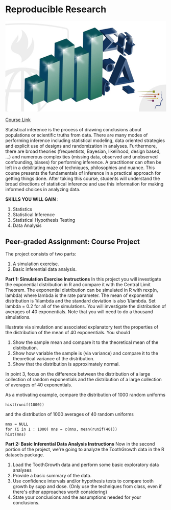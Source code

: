 # Reproducible Research

![picture](picture.jpg)

[Course Link](https://www.coursera.org/learn/statistical-inference)

Statistical inference is the process of drawing conclusions about populations or scientific
 truths from data. There are many modes of performing inference including statistical modeling,
 data oriented strategies and explicit use of designs and randomization in analyses.
 Furthermore, there are broad theories (frequentists, Bayesian, likelihood, design based, …)
 and numerous complexities (missing data, observed and unobserved confounding, biases) 
for performing inference. A practitioner can often be left in a debilitating maze of 
techniques, philosophies and nuance. This course presents the fundamentals of inference
 in a practical approach for getting things done. After taking this course, students
 will understand the broad directions of statistical inference and use this information
 for making informed choices in analyzing data.

**SKILLS YOU WILL GAIN** :

1. Statistics
2. Statistical Inference
3. Statistical Hypothesis Testing
2. Data Analysis



## Peer-graded Assignment: Course Project
The project consists of two parts:

1. A simulation exercise.
2. Basic inferential data analysis.

**Part 1: Simulation Exercise Instructions**
In this project you will investigate the exponential distribution in R and compare it
 with the Central Limit Theorem. The exponential distribution can be simulated in R with
 rexp(n, lambda) where lambda is the rate parameter. The mean of exponential distribution
 is 1/lambda and the standard deviation is also 1/lambda. Set lambda = 0.2 for all of the simulations.
 You will investigate the distribution of averages of 40 exponentials.
 Note that you will need to do a thousand simulations.

Illustrate via simulation and associated explanatory text the properties of the
 distribution of the mean of 40 exponentials. You should

1. Show the sample mean and compare it to the theoretical mean of the distribution.
2. Show how variable the sample is (via variance) and compare it to the theoretical variance of the distribution.
3. Show that the distribution is approximately normal.

In point 3, focus on the difference between the distribution of a large collection of random exponentials and the distribution of a large collection of averages of 40 exponentials.

As a motivating example, compare the distribution of 1000 random uniforms

```{r}
hist(runif(1000))
```

and the distribution of 1000 averages of 40 random uniforms

```{r}
mns = NULL
for (i in 1 : 1000) mns = c(mns, mean(runif(40)))
hist(mns)
```


**Part 2: Basic Inferential Data Analysis Instructions**
Now in the second portion of the project, we're going to analyze the ToothGrowth data in the R datasets package.

1. Load the ToothGrowth data and perform some basic exploratory data analyses
2. Provide a basic summary of the data.
3. Use confidence intervals and/or hypothesis tests to compare tooth growth by supp and dose. (Only use the techniques from class, even if there's other approaches worth considering)
4. State your conclusions and the assumptions needed for your conclusions.

